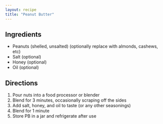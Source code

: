 ```yaml
---
layout: recipe
title: "Peanut Butter"
---
```


## Ingredients

- Peanuts (shelled, unsalted) (optionally replace with almonds, cashews, etc)
- Salt (optional)
- Honey (optional)
- Oil (optional)

## Directions

1. Pour nuts into a food processor or blender
2. Blend for 3 minutes, occasionally scraping off the sides
3. Add salt, honey, and oil to taste (or any other seasonings)
4. Blend for 1 minute
5. Store PB in a jar and refrigerate after use
